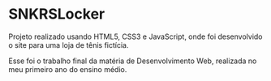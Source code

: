# SNKRSLocker
Projeto realizado usando HTML5, CSS3 e JavaScript, onde foi desenvolvido o site para uma loja de tênis fictícia.

Esse foi o trabalho final da matéria de Desenvolvimento Web, realizada no meu primeiro ano do ensino médio.
